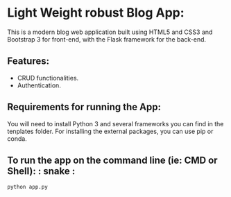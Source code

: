 # Light Weight robust Blog App:
This is a modern blog web application built using HTML5 and CSS3 and Bootstrap 3 for front-end, with the Flask framework for the back-end.

## Features:
- CRUD functionalities.
- Authentication.

## Requirements for running the App:
You will need to install Python 3 and several frameworks you can find in the tenplates folder.
For installing the external packages, you can use pip or conda.


## To run the app on the command line (ie: CMD or Shell): : snake :
```
python app.py
```
